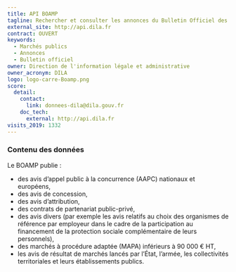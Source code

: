 ```yaml
---
title: API BOAMP
tagline: Rechercher et consulter les annonces du Bulletin Officiel des Annonces de Marchés Publics
external_site: http://api.dila.fr
contract: OUVERT
keywords:
  - Marchés publics
  - Annonces
  - Bulletin officiel
owner: Direction de l'information légale et administrative
owner_acronym: DILA
logo: logo-carre-Boamp.png
score:
  detail:
    contact:
      link: donnees-dila@dila.gouv.fr
    doc_tech:
      external: http://api.dila.fr
visits_2019: 1332
---
```


### Contenu des données

Le BOAMP publie :

- des avis d’appel public à la concurrence (AAPC) nationaux et européens,
- des avis de concession,
- des avis d’attribution,
- des contrats de partenariat public-privé,
- des avis divers (par exemple les avis relatifs au choix des organismes de référence par employeur dans le cadre de la participation au financement de la protection sociale complémentaire de leurs personnels),
- des marchés à procédure adaptée (MAPA) inférieurs à 90 000 € HT,
- les avis de résultat de marchés lancés par l’État, l’armée, les collectivités territoriales et leurs établissements publics.
